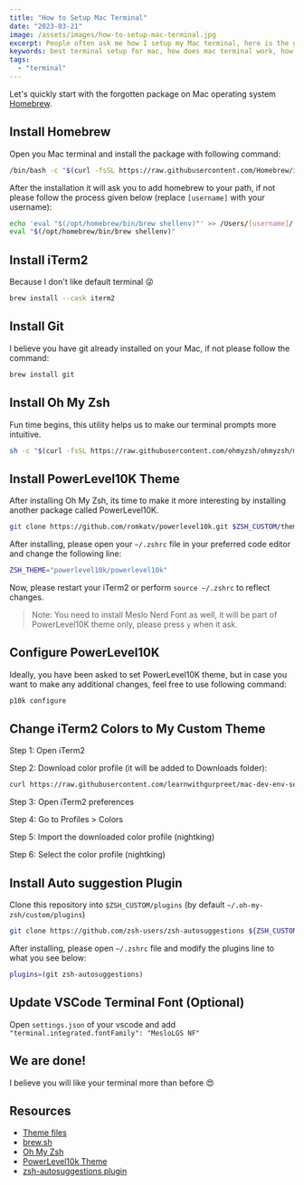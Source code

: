 ```yaml
---
title: "How to Setup Mac Terminal"
date: "2023-03-21"
image: /assets/images/how-to-setup-mac-terminal.jpg
excerpt: People often ask me how I setup my Mac terminal, here is the guide.
keywords: best terminal setup for mac, how does mac terminal work, how to clean install mac os x mountain lion from usb, how to clean install mac os x yosemite from usb, how to configure mac terminal, how to configure terminal in mac, how to configure terminal on mac, how to install brew mac terminal, how to install brew on mac through terminal, how to install brew on mac using terminal, how to install homebrew mac terminal, how to install homebrew on mac using terminal, how to setup mac terminal zsh, mac terminal instructions, mac terminal setup, terminal mac tutorial, terminal mac zsh, terminal setup
tags:
  - "terminal"
---
```


Let's quickly start with the forgotten package on Mac operating system [Homebrew](https://brew.sh/).

## Install Homebrew

Open you Mac terminal and install the package with following command:

```bash
/bin/bash -c "$(curl -fsSL https://raw.githubusercontent.com/Homebrew/install/HEAD/install.sh)"
```

After the installation it will ask you to add homebrew to your path, if not please follow the process given below (replace `[username]` with your username):

```bash
echo 'eval "$(/opt/homebrew/bin/brew shellenv)"' >> /Users/[username]/.zprofile
eval "$(/opt/homebrew/bin/brew shellenv)"
```

## Install iTerm2

Because I don't like default terminal 😜

```bash
brew install --cask iterm2
```

## Install Git

I believe you have git already installed on your Mac, if not please follow the command:

```bash
brew install git
```

## Install Oh My Zsh

Fun time begins, this utility helps us to make our terminal prompts more intuitive.

```bash
sh -c "$(curl -fsSL https://raw.githubusercontent.com/ohmyzsh/ohmyzsh/master/tools/install.sh)"
```

## Install PowerLevel10K Theme

After installing Oh My Zsh, its time to make it more interesting by installing another package called PowerLevel10K.

```bash
git clone https://github.com/romkatv/powerlevel10k.git $ZSH_CUSTOM/themes/powerlevel10k
```

After installing, please open your `~/.zshrc` file in your preferred code editor and change the following line:

```bash
ZSH_THEME="powerlevel10k/powerlevel10k"
```

Now, please restart your iTerm2 or perform `source ~/.zshrc` to reflect changes.

> Note: You need to install Meslo Nerd Font as well, it will be part of PowerLevel10K theme only, please press `y` when it ask.

## Configure PowerLevel10K

Ideally, you have been asked to set PowerLevel10K theme, but in case you want to make any additional changes, feel free to use following command:

```bash
p10k configure
```

## Change iTerm2 Colors to My Custom Theme

Step 1: Open iTerm2

Step 2: Download color profile (it will be added to Downloads folder):

```bash
curl https://raw.githubusercontent.com/learnwithgurpreet/mac-dev-env-setup/main/nightking.itermcolors --output ~/Downloads/nightking.itermcolors
```

Step 3: Open iTerm2 preferences

Step 4: Go to Profiles > Colors

Step 5: Import the downloaded color profile (nightking)

Step 6: Select the color profile (nightking)

## Install Auto suggestion Plugin

Clone this repository into `$ZSH_CUSTOM/plugins` (by default `~/.oh-my-zsh/custom/plugins`)

```bash
git clone https://github.com/zsh-users/zsh-autosuggestions ${ZSH_CUSTOM:-~/.oh-my-zsh/custom}/plugins/zsh-autosuggestions
```

After installing, please open `~/.zshrc` file and modify the plugins line to what you see below:

```bash
plugins=(git zsh-autosuggestions)
```

## Update VSCode Terminal Font (Optional)

Open `settings.json` of your vscode and add `"terminal.integrated.fontFamily": "MesloLGS NF"`

## We are done!

I believe you will like your terminal more than before 😍

## Resources

- [Theme files](https://github.com/learnwithgurpreet/mac-dev-env-setup)
- [brew.sh](https://brew.sh/)
- [Oh My Zsh](https://ohmyz.sh/)
- [PowerLevel10k Theme](https://github.com/romkatv/powerlevel10k#oh-my-zsh)
- [zsh-autosuggestions plugin](https://github.com/zsh-users/zsh-autosuggestions/blob/master/INSTALL.md#oh-my-zsh)

